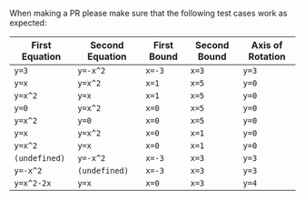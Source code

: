 When making a PR please make sure that the following test cases work as expected:

| First Equation | Second Equation | First Bound | Second Bound | Axis of Rotation |
| -------------- | --------------- | ----------- | ------------ | ---------------- |
| `y=3` | `y=-x^2` | `x=-3` | `x=3` | `y=3` |
| `y=x` | `y=x^2` | `x=1` | `x=5` | `y=0` |
| `y=x^2` | `y=x` | `x=1` | `x=5` | `y=0` |
| `y=0` | `y=x^2` | `x=0` | `x=5` | `y=0` |
| `y=x^2` | `y=0` | `x=0` | `x=5` | `y=0` |
| `y=x` | `y=x^2` | `x=0` | `x=1` | `y=0` |
| `y=x^2` | `y=x` | `x=0` | `x=1` | `y=0` |
| `(undefined)` | `y=-x^2` | `x=-3` | `x=3` | `y=3` |
| `y=-x^2` | `(undefined)` | `x=-3` | `x=3` | `y=3` |
| `y=x^2-2x` | `y=x` | `x=0` | `x=3` | `y=4` |
